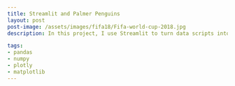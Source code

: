 ```yaml
---
title: Streamlit and Palmer Penguins
layout: post
post-image: /assets/images/fifa18/Fifa-world-cup-2018.jpg
description: In this project, I use Streamlit to turn data scripts into shareable web apps in minutes. All in Python. 

tags: 
- pandas
- numpy
- plotly
- matplotlib
---
```

<!-- ![png](/assets/images/fifa18/Fifa-world-cup-2018.jpg) -->